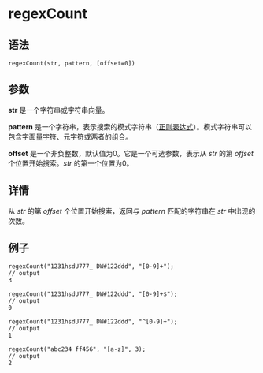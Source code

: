 # regexCount

## 语法

`regexCount(str, pattern, [offset=0])`

## 参数

**str** 是一个字符串或字符串向量。

**pattern** 是一个字符串，表示搜索的模式字符串（[正则表达式](../../progr/objs/expr.md)）。模式字符串可以包含字面量字符、元字符或两者的组合。

**offset** 是一个非负整数，默认值为0。它是一个可选参数，表示从 *str* 的第 *offset*
个位置开始搜索。*str* 的第一个位置为0。

## 详情

从 *str* 的第 *offset* 个位置开始搜索，返回与 *pattern* 匹配的字符串在 *str*
中出现的次数。

## 例子

```
regexCount("1231hsdU777_ DW#122ddd", "[0-9]+");
// output
3

regexCount("1231hsdU777_ DW#122ddd", "[0-9]+$");
// output
0

regexCount("1231hsdU777_ DW#122ddd", "^[0-9]+");
// output
1

regexCount("abc234 ff456", "[a-z]", 3);
// output
2
```

